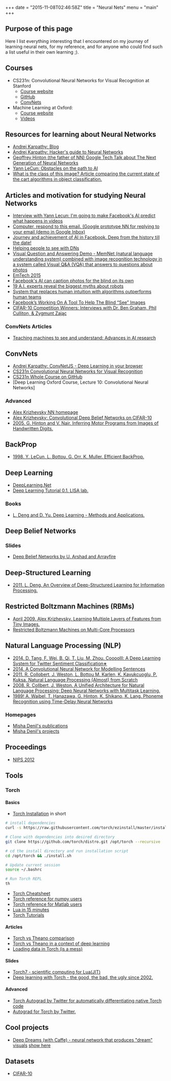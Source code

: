 +++
date = "2015-11-08T02:46:58Z"
title = "Neural Nets"
menu = "main"
+++

## Purpose of this page

Here I list everything interesting that I encountered on my journey of learning neural nets, for my reference, and for anyone who could find such a list useful in their own learning ;).

## Courses
* CS231n: Convolutional Neural Networks for Visual Recognition at Stanford
  * [Course website](http://cs231n.stanford.edu/)
  * [GitHub](http://cs231n.github.io/)
  * [ConvNets](http://cs231n.github.io/convolutional-networks/)
* Machine Learning at Oxford:
  * [Course website](https://www.cs.ox.ac.uk/people/nando.defreitas/machinelearning/)
  * [Videos](https://www.youtube.com/user/ProfNandoDF/videos)


## Resources for learning about Neural Networks

* [Andrej Karpathy: Blog](http://karpathy.github.io/neuralnets/)
* [Andrej Karpathy: Hacker's guide to Neural Networks](http://karpathy.github.io/neuralnets/)
* [Geoffrey Hinton (the father of NN) Google Tech Talk about The Next Generation of Neural Networks](https://youtu.be/AyzOUbkUf3M)
* [Yann LeCun: Obstacles on the path to AI](https://drive.google.com/file/d/0BxKBnD5y2M8NbWN6XzM5UXkwNDA/view)
* [What is the class of this image? Article comparing the current state of the cart algorithms in object classification.](http://rodrigob.github.io/are_we_there_yet/build/classification_datasets_results.html)

## Articles and motivation for studying Neural Networks
* [Interview with Yann Lecun: I'm going to make Facebook's AI predict what happens in videos](https://www.newscientist.com/article/dn28456-im-going-to-make-facebooks-ai-predict-what-happen-in-videos/)
* [Computer, respond to this email. (Google prototype NN for replying to your email (demo in Google Inbox)](http://googleresearch.blogspot.co.uk/2015/11/computer-respond-to-this-email.html)
* [Journey and achievement of AI in Facebook. Deep from the history till the date!](https://www.facebook.com/1656448931234602/videos/1668490396697122/)
* [Helping people to see with DNs](https://www.facebook.com/zuck/videos/10102456212502251/)
* [Visual Question and Answering Demo - MemNet (natural language understanding system) combined with image recognition technology in a system called Visual Q&A (VQA) that answers to questions about photos](https://www.facebook.com/Engineering/videos/10153621574817200/)
* [EmTech 2015](http://www.technologyreview.com/emtech/15/)
* [Facebook's AI can caption photos for the blind on its own](http://www.technologyreview.com/emtech/15/)
* [19 A.I. experts reveal the biggest myths about robots](http://uk.businessinsider.com/myths-misconceptions-about-artificial-intelligence-2015-9?r=US&IR=T)
* [System that replaces human intuition with algorithms outperforms human teams](http://phys.org/news/2015-10-human-intuition-algorithms-outperforms-teams.html)
* [Facebook’s Working On A Tool To Help The Blind “See” Images](http://techcrunch.com/2015/10/13/facebooks-working-on-a-tool-to-help-the-blind-see-images/#.wqgozt:NWyq)
* [CIFAR-10 Competition Winners: Interviews with Dr. Ben Graham, Phil Culliton, & Zygmunt Zając](http://blog.kaggle.com/2015/01/02/cifar-10-competition-winners-interviews-with-dr-ben-graham-phil-culliton-zygmunt-zajac/)

### ConvNets Articles
* [Teaching machines to see and understand: Advances in AI research
](https://code.facebook.com/posts/1478523512478471/teaching-machines-to-see-and-understand-advances-in-ai-research/)

## ConvNets

* [Andrej Karpathy: ConvNetJS - Deep Learning in your browser](http://cs.stanford.edu/people/karpathy/convnetjs/)
* [CS231n Convolutional Neural Networks for Visual Recognition](http://cs231n.github.io/convolutional-networks/)
* [CS231n Whole Course on GitHub](http://cs231n.github.io/)
* [Deep Learning Oxford Course, Lecture 10: Convolutional Neural Networks]

### Advanced

* [Alex Krizhevsky NN homepage](http://www.cs.toronto.edu/~kriz/index.html)
* [Alex Krizhevsky: Convolutional Deep Belief Networks on CIFAR-10](http://www.cs.toronto.edu/~kriz/conv-cifar10-aug2010.pdf)
* [2005. G. Hinton and V. Nair. Inferring Motor Programs from Images of Handwritten Digits.](http://machinelearning.wustl.edu/mlpapers/paper_files/NIPS2005_512.pdf)

## BackProp

* [1998. Y. LeCun, L. Bottou, G. Orr, K. Muller. Efficient BackProp.](http://www.researchgate.net/file.PostFileLoader.html?id=5617d6e2614325cd958b45f9&assetKey=AS%3A282660464283650%401444402914706&usg=AFQjCNGlW-fjs6vqQ5p-GkZWEyc1nHguNQ&sig2=JFoERw-KFpeS22Wv0HkDlQ)

## Deep Learning

* [DeepLearning.Net](http://deeplearning.net/)
* [Deep Learning Tutorial 0.1. LISA lab.](http://deeplearning.net/tutorial/deeplearning.pdf)

### Books
* [L. Deng and D. Yu. Deep Learning - Methods and Applications.](http://research.microsoft.com/pubs/209355/DeepLearning-NowPublishing-Vol7-SIG-039.pdf)

## Deep Belief Networks

### Slides
* [Deep Belief Networks by U. Arshad and Arrayfire](http://on-demand.gputechconf.com/gtc/2015/presentation/S5722-Umar-Arshad.pdf)

## Deep-Structured Learning

* [2011. L. Deng. An Overview of Deep-Structured Learning for Information Processing.](http://research.microsoft.com/pubs/155609/DENG-APSIPA.pdf)

## Restricted Boltzmann Machines (RBMs)

* [April 2009. Alex Krizhevsky. Learning Multiple Layers of Features from Tiny Images.](http://www.cs.toronto.edu/~kriz/learning-features-2009-TR.pdf)
* [Restricted Boltzmann Machines on Multi-Core Processors](http://meseec.ce.rit.edu/756-projects/fall2014/3-2.pdf)

## Natural Language Processing (NLP)

* [2014. D. Tang, F. Wei, B. Qi, T. Liu, M. Zhou. Coooolll: A Deep Learning System for Twitter Sentiment Classification∗](http://www.aclweb.org/anthology/S14-2033)
* [2014. A Convolutional Neural Network for Modelling Sentences](http://arxiv.org/pdf/1404.2188v1)
* [2011. R. Collobert, J. Weston, L. Bottou M. Karlen, K. Kavukcuoglu, P. Kuksa. Natural Language Processing (Almost) from Scratch](http://www.jmlr.org/papers/volume12/collobert11a/collobert11a.pdf)
* [2008. R. Collbert, J. Weston. A Unified Architecture for Natural Language Processing: Deep Neural Networks with Multitask Learning.](http://ronan.collobert.com/pub/matos/2008_nlp_icml.pdf)
* [1989! A. Waibel, T. Hanazawa, G. Hinton, K. Shikano, K. Lang. Phoneme Recognition using Time-Delay Neural Networks](http://www.cs.toronto.edu/~fritz/absps/waibelTDNN.pdf)

### Homepages

* [Misha Denil's publications](https://scholar.google.co.uk/citations?user=XrKLUO0AAAAJ&hl=en)
* [Misha Denil's projects](http://mdenil.com/projects/)

## Proceedings
* [NIPS 2012](http://papers.nips.cc/book/advances-in-neural-information-processing-systems-25-2012)

## Tools

### Torch

#### Basics

* [Torch Installation](http://torch.ch/docs/getting-started.html#)
in short
```bash
# install dependencies
curl -s https://raw.githubusercontent.com/torch/ezinstall/master/install-deps | bash

# Clone with dependencies into desired directory
git clone https://github.com/torch/distro.git /opt/torch --recursive

# cd the install directory and run installation script
cd /opt/torch && ./install.sh

# Update current session
source ~/.bashrc

# Run Torch REPL
th
```

* [Torch Cheatsheet](https://github.com/torch/torch7/wiki/Cheatsheet)
* [Torch reference for numpy users](https://github.com/torch/torch7/wiki/Torch-for-Numpy-users)
* [Torch reference for Matlab users](http://atamahjoubfar.github.io/Torch_for_Matlab_users.pdf)
* [Lua in 15 minutes](http://tylerneylon.com/a/learn-lua/)
* [Torch Tutorials](https://github.com/torch/torch7/wiki/Cheatsheet#tutorials-demos-by-category)

#### Articles

* [Torch vs Theano comparison](http://fastml.com/torch-vs-theano/)
* [Torch vs Theano in a context of deep learning](http://stats.stackexchange.com/questions/162376/what-are-key-differences-between-theano-python-and-torch-lua-for-deep-learni)
* [Loading data in Torch (is a mess)](http://fastml.com/loading-data-in-torch-is-a-mess/)

#### Slides

* [Torch7 - scientific computing for Lua(JIT)](http://hunch.net/~nyoml/torch7.pdf)
* [Deep learning with Torch - the good, the bad, the ugly since 2002.](http://learning.cs.toronto.edu/wp-content/uploads/2015/02/torch_tutorial.pdf)

#### Advanced

* [Torch Autograd by Twitter for automatically differentiating native Torch code](https://github.com/twitter/torch-autograd)
* [Autograd for Torch by Twitter.](https://blog.twitter.com/2015/autograd-for-torch)

## Cool projects

* [Deep Dreams (with Caffe) - neural network that produces "dream" visuals](https://github.com/google/deepdream/blob/master/dream.ipynb) [show here](http://googleresearch.blogspot.ch/2015/06/inceptionism-going-deeper-into-neural.html)

## Datasets

* [CIFAR-10](http://www.cs.toronto.edu/~kriz/cifar.html)